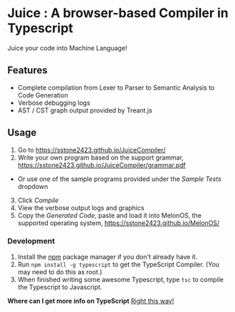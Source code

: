 # Juice : A browser-based Compiler in Typescript

Juice your code into Machine Language!

## Features
- Complete compilation from Lexer to Parser to Semantic Analysis to Code Generation
- Verbose debugging logs
- AST / CST graph output provided by Treant.js

## Usage
1. Go to https://sstone2423.github.io/JuiceCompiler/
2. Write your own program based on the support grammar, https://sstone2423.github.io/JuiceCompiler/grammar.pdf
  - Or use one of the sample programs provided under the *Sample Tests* dropdown
3. Click *Compile*
4. View the verbose output logs and graphics
5. Copy the *Generated Code*, paste and load it into MelonOS, the supported operating system, https://sstone2423.github.io/MelonOS/

### Development

1. Install the [npm](https://www.npmjs.org/) package manager if you don't already have it.
2. Run `npm install -g typescript` to get the TypeScript Compiler. (You may need to do this as root.)
3. When finished writing some awesome Typescript, type `tsc` to compile the Typescript to Javascript.

**Where can I get more info on TypeScript**
[Right this way!](http://www.typescriptlang.org/)
